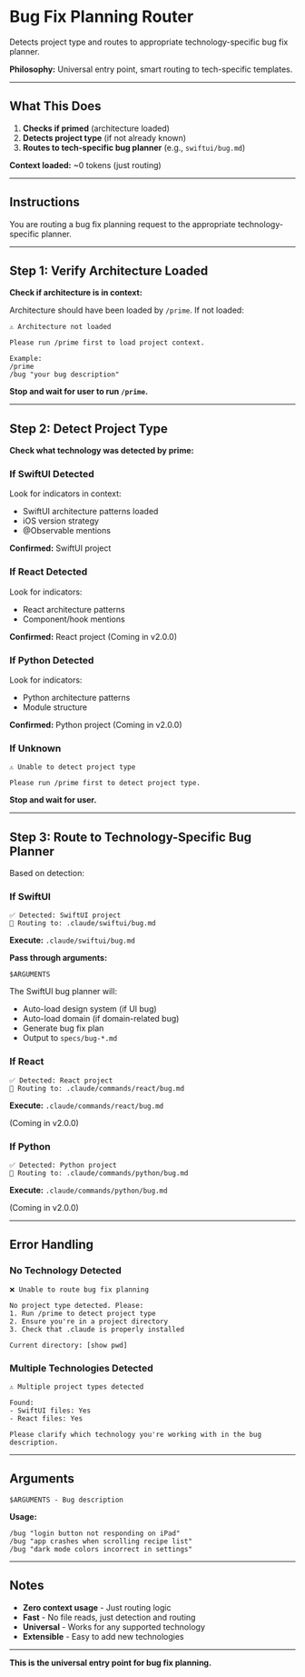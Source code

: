 # Bug Fix Planning Router

Detects project type and routes to appropriate technology-specific bug fix planner.

**Philosophy:** Universal entry point, smart routing to tech-specific templates.

---

## What This Does

1. **Checks if primed** (architecture loaded)
2. **Detects project type** (if not already known)
3. **Routes to tech-specific bug planner** (e.g., `swiftui/bug.md`)

**Context loaded:** ~0 tokens (just routing)

---

## Instructions

You are routing a bug fix planning request to the appropriate technology-specific planner.

---

## Step 1: Verify Architecture Loaded

**Check if architecture is in context:**

Architecture should have been loaded by `/prime`. If not loaded:
```
⚠️ Architecture not loaded

Please run /prime first to load project context.

Example:
/prime
/bug "your bug description"
```

**Stop and wait for user to run `/prime`.**

---

## Step 2: Detect Project Type

**Check what technology was detected by prime:**

### If SwiftUI Detected

Look for indicators in context:
- SwiftUI architecture patterns loaded
- iOS version strategy
- @Observable mentions

**Confirmed:** SwiftUI project

### If React Detected

Look for indicators:
- React architecture patterns
- Component/hook mentions

**Confirmed:** React project (Coming in v2.0.0)

### If Python Detected

Look for indicators:
- Python architecture patterns
- Module structure

**Confirmed:** Python project (Coming in v2.0.0)

### If Unknown
```
⚠️ Unable to detect project type

Please run /prime first to detect project type.
```

**Stop and wait for user.**

---

## Step 3: Route to Technology-Specific Bug Planner

Based on detection:

### If SwiftUI
```
✅ Detected: SwiftUI project
🐛 Routing to: .claude/swiftui/bug.md
```

**Execute:** `.claude/swiftui/bug.md`

**Pass through arguments:**
```
$ARGUMENTS
```

The SwiftUI bug planner will:
- Auto-load design system (if UI bug)
- Auto-load domain (if domain-related bug)
- Generate bug fix plan
- Output to `specs/bug-*.md`

### If React
```
✅ Detected: React project
🐛 Routing to: .claude/commands/react/bug.md
```

**Execute:** `.claude/commands/react/bug.md`

(Coming in v2.0.0)

### If Python
```
✅ Detected: Python project
🐛 Routing to: .claude/commands/python/bug.md
```

**Execute:** `.claude/commands/python/bug.md`

(Coming in v2.0.0)

---

## Error Handling

### No Technology Detected
```
❌ Unable to route bug fix planning

No project type detected. Please:
1. Run /prime to detect project type
2. Ensure you're in a project directory
3. Check that .claude is properly installed

Current directory: [show pwd]
```

### Multiple Technologies Detected
```
⚠️ Multiple project types detected

Found:
- SwiftUI files: Yes
- React files: Yes

Please clarify which technology you're working with in the bug description.
```

---

## Arguments
```
$ARGUMENTS - Bug description
```

**Usage:**
```
/bug "login button not responding on iPad"
/bug "app crashes when scrolling recipe list"
/bug "dark mode colors incorrect in settings"
```

---

## Notes

- **Zero context usage** - Just routing logic
- **Fast** - No file reads, just detection and routing
- **Universal** - Works for any supported technology
- **Extensible** - Easy to add new technologies

---

**This is the universal entry point for bug fix planning.**